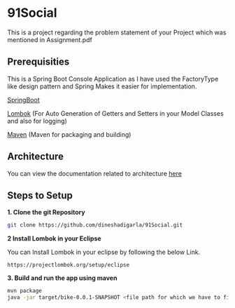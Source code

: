 # 91Social

This is a project regarding the problem statement of your Project which was mentioned in Assignment.pdf


## Prerequisities

This is a Spring Boot Console Application as I have used the FactoryType like design pattern and Spring Makes it easier for implementation.

[SpringBoot](https://spring.io/projects/spring-boot) 

[Lombok](https://projectlombok.org/) (For Auto Generation of Getters and Setters in your Model Classes and also for logging)

[Maven](https://maven.apache.org/) (Maven for packaging and building)

## Architecture
You can view the documentation related to architecture [here](https://docs.google.com/document/d/1lLsWjXzgrc3PpO1WXoGGn18WaSxyGdSRaOt8efaBW0g/edit?usp=sharing)

## Steps to Setup

**1. Clone the git Repository**
```bash
git clone https://github.com/dineshadigarla/91Social.git
```

**2 Install Lombok in your Eclipse**

You can Install Lombok in your eclipse by following the below Link.

```
https://projectlombok.org/setup/eclipse
```

**3. Build and run the app using maven**

```bash
mvn package
java -jar target/bike-0.0.1-SNAPSHOT <file path for which we have to find the prices>

```
